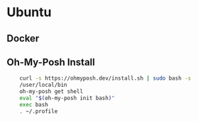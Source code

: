 # Ubuntu

## Docker


## Oh-My-Posh Install

```bash
    curl -s https://ohmyposh.dev/install.sh | sudo bash -s
    /user/local/bin
    oh-my-posh get shell
    eval "$(oh-my-posh init bash)"
    exec bash
    . ~/.profile
```
